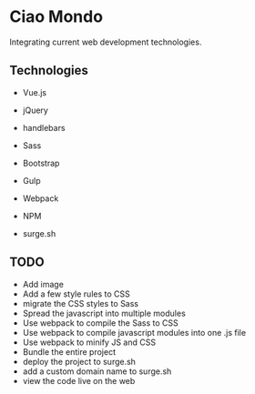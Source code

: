 # Ciao Mondo

Integrating current web development technologies.

## Technologies

 - Vue.js
 - jQuery
 - handlebars

 - Sass
 - Bootstrap

 - Gulp
 - Webpack
 - NPM

 - surge.sh

## TODO

- Add image
- Add a few style rules to CSS
- migrate the CSS styles to Sass
- Spread the javascript into multiple modules
- Use webpack to compile the Sass to CSS
- Use webpack to compile javascript modules into one .js file
- Use webpack to minify JS and CSS
- Bundle the entire project
- deploy the project to surge.sh
- add a custom domain name to surge.sh
- view the code live on the web
